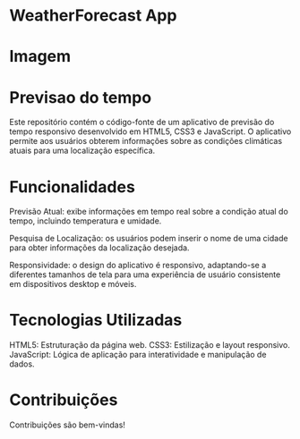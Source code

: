 # WeatherForecast App

# Imagem


# Previsao do tempo
Este repositório contém o código-fonte de um aplicativo de previsão do tempo responsivo desenvolvido em HTML5, CSS3 e JavaScript. O aplicativo permite aos usuários obterem informações sobre as condições climáticas atuais para uma localização específica.

# Funcionalidades
Previsão Atual: exibe informações em tempo real sobre a condição atual do tempo, incluindo temperatura e umidade.

Pesquisa de Localização: os usuários podem inserir o nome de uma cidade para obter informações da localização desejada.

Responsividade: o design do aplicativo é responsivo, adaptando-se a diferentes tamanhos de tela para uma experiência de usuário consistente em dispositivos desktop e móveis.

# Tecnologias Utilizadas
HTML5: Estruturação da página web.
CSS3: Estilização e layout responsivo.
JavaScript: Lógica de aplicação para interatividade e manipulação de dados.

# Contribuições
Contribuições são bem-vindas!
